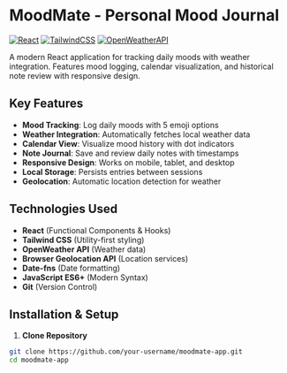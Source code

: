 # MoodMate - Personal Mood Journal

[![React](https://img.shields.io/badge/React-18.2.0-blue)](https://reactjs.org/)
[![TailwindCSS](https://img.shields.io/badge/Tailwind_CSS-3.3.0-blueviolet)](https://tailwindcss.com/)
[![OpenWeatherAPI](https://img.shields.io/badge/OpenWeather_API-2.5-yellow)](https://openweathermap.org/api)

A modern React application for tracking daily moods with weather integration. Features mood logging, calendar visualization, and historical note review with responsive design.

## Key Features

- **Mood Tracking**: Log daily moods with 5 emoji options
- **Weather Integration**: Automatically fetches local weather data
- **Calendar View**: Visualize mood history with dot indicators
- **Note Journal**: Save and review daily notes with timestamps
- **Responsive Design**: Works on mobile, tablet, and desktop
- **Local Storage**: Persists entries between sessions
- **Geolocation**: Automatic location detection for weather

## Technologies Used

- **React** (Functional Components & Hooks)
- **Tailwind CSS** (Utility-first styling)
- **OpenWeather API** (Weather data)
- **Browser Geolocation API** (Location services)
- **Date-fns** (Date formatting)
- **JavaScript ES6+** (Modern Syntax)
- **Git** (Version Control)

## Installation & Setup

1. **Clone Repository**
```bash
git clone https://github.com/your-username/moodmate-app.git
cd moodmate-app
